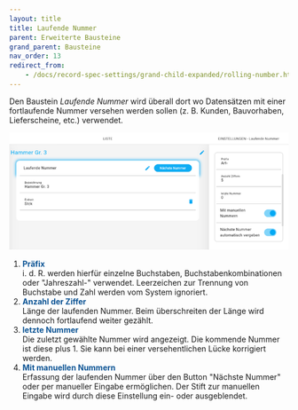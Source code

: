 ```yaml
---
layout: title
title: Laufende Nummer
parent: Erweiterte Bausteine
grand_parent: Bausteine
nav_order: 13
redirect_from:
    - /docs/record-spec-settings/grand-child-expanded/rolling-number.html
---
```


Den Baustein _Laufende Nummer_ wird überall dort wo Datensätzen mit einer fortlaufende Nummer versehen werden sollen
(z. B. Kunden, Bauvorhaben, Lieferscheine, etc.) verwendet.

![rollingNumber](\old_assets\record-spec-settings\rollingnumber.png 'rollingNumber')

1. <span style="color:#0b5394">**Präfix**</span>  
   i. d. R. werden hierfür einzelne Buchstaben, Buchstabenkombinationen oder "Jahreszahl-" verwendet.
   Leerzeichen zur Trennung von Buchstabe und Zahl werden vom System ignoriert.
2. <span style="color:#0b5394">**Anzahl der Ziffer**</span>  
   Länge der laufenden Nummer. Beim überschreiten der Länge wird dennoch fortlaufend weiter gezählt.
3. <span style="color:#0b5394">**letzte Nummer**</span>  
   Die zuletzt gewählte Nummer wird angezeigt. Die kommende Nummer ist diese plus 1.
   Sie kann bei einer versehentlichen Lücke korrigiert werden.
4. <span style="color:#0b5394">**Mit manuellen Nummern**</span>  
   Erfassung der laufenden Nummer über den Button "Nächste Nummer" oder per manueller Eingabe ermöglichen.
   Der Stift zur manuellen Eingabe wird durch diese Einstellung ein- oder ausgeblendet.
